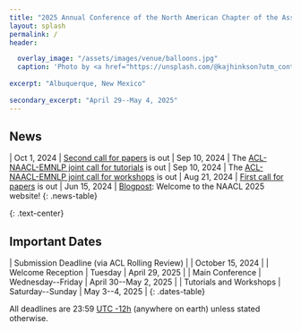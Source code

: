 ```yaml
---
title: "2025 Annual Conference of the North American Chapter of the Association for Computational Linguistics"
layout: splash
permalink: /
header:

  overlay_image: "/assets/images/venue/balloons.jpg"
  caption: 'Photo by <a href="https://unsplash.com/@kajhinkson?utm_content=creditCopyText&utm_medium=referral&utm_source=unsplash">Kyle Hinkson</a> on <a href="https://unsplash.com/photos/hot-air-balloon-pfestival-xyXcGADvAwE?utm_content=creditCopyText&utm_medium=referral&utm_source=unsplash">Unsplash</a>'
  
excerpt: "Albuquerque, New Mexico"
  
secondary_excerpt: "April 29--May 4, 2025"
---
```


## News

<style>
.news-table tr td:nth-child(1) { font-weight: bold; width: 10em; }
.notice--warning del { color: #888; }
</style>
| Oct 1, 2024 | [Second call for papers](/calls/papers/) is out
| Sep 10, 2024 | The [ACL-NAACL-EMNLP joint call for tutorials](/calls/tutorials/) is out
| Sep 10, 2024 | The [ACL-NAACL-EMNLP joint call for workshops](/calls/workshops/) is out
| Aug 21, 2024 | [First call for papers](/calls/papers/) is out
| Jun 15, 2024 | [Blogpost](/blog/NAACL-2025-blog/): Welcome to the NAACL 2025 website!
{: .news-table}

<!-- Note: When this table is too full, move some to the archive page. -->

[comment]: <> ([Older News]&#40;/archive/&#41;{: .btn .btn--info})
{: .text-center}

## Important Dates

<style>
.dates-table del { color: #888; }
</style>
| Submission Deadline (via ACL Rolling Review) | | October 15, 2024 |
| Welcome Reception | Tuesday | April 29, 2025 |
| Main Conference | Wednesday--Friday | April 30--May 2, 2025 |
| Tutorials and Workshops | Saturday--Sunday | May 3--4, 2025 |
{: .dates-table}

All deadlines are 23:59 <a target="_blank" href="https://www.timeanddate.com/time/zone/timezone/utc-12">UTC -12h</a> (anywhere on earth) unless stated otherwise.
